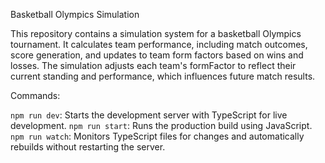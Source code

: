 Basketball Olympics Simulation

This repository contains a simulation system for a basketball Olympics tournament. It calculates team performance, including match outcomes, score generation, and updates to team form factors based on wins and losses. The simulation adjusts each team's formFactor to reflect their current standing and performance, which influences future match results.

Commands:

`npm run dev`: Starts the development server with TypeScript for live development.
`npm run start`: Runs the production build using JavaScript.
`npm run watch`: Monitors TypeScript files for changes and automatically rebuilds without restarting the server.
